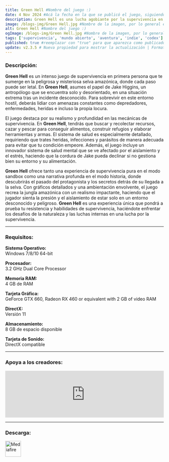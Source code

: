 ```yaml
---
title: Green Hell #Nombre del juego :)
date: 4 Nov 2024 #Acá la fecha en la que se publicó el juego, siguiendo este formato: Dia "30", Mes "Oct", Año "2024" = como debe quedar: 30 Oct 2024
description: Green Hell es una lucha agobiante por la supervivencia en la selva amazónica. Aferrándose a la vida, el jugador se embarca en un viaje de resistencia, mientras los efectos de la soledad hacen estragos en el cuerpo y en la mente. #Acá una mini descripción del juego
image: /blogs-img/Green Hell.jpg #Nombre de la imagen, por lo general es exactamente el mismo nombre que el juego excluyendo lo ":" (Dos puntos)
alt: Green Hell #Nombre del juego :)
ogImage: /blogs-img/Green Hell.jpg #Nombre de la imagen, por lo general es exactamente el mismo nombre que el juego excluyendo lo ":" (Dos puntos)
tags: ['supervivencia', 'mundo abierto', 'aventura', 'indie', 'codex'] #Acá la categoría o categorías del juego, si es más de una se coloca en este formato: ['categoría1', 'categoría2']
published: true #reemplazar con "true" para que aparezca como publicado
update: v2.3.5 # Nueva propiedad para mostrar la actualización | Formato: v1.0.0
---
```


<!--En VSCode seleccionando una palabra, por ejemplo: "Green Hell" y apretando Ctrl+F2 se seleccionan todas las palabras iguales-->

### Descripción:
**Green Hell** es un intenso juego de supervivencia en primera persona que te sumerge en la peligrosa y misteriosa selva amazónica, donde cada paso puede ser letal. En **Green Hell**, asumes el papel de Jake Higgins, un antropólogo que se encuentra solo y desorientado, en una situación extrema tras un incidente desconocido. Para sobrevivir en este entorno hostil, deberás lidiar con amenazas constantes como depredadores, enfermedades, heridas e incluso la propia locura.

El juego destaca por su realismo y profundidad en las mecánicas de supervivencia. En **Green Hell**, tendrás que buscar y recolectar recursos, cazar y pescar para conseguir alimentos, construir refugios y elaborar herramientas y armas. El sistema de salud es especialmente detallado, requiriendo que trates heridas, infecciones y parásitos de manera adecuada para evitar que tu condición empeore. Además, el juego incluye un innovador sistema de salud mental que se ve afectado por el aislamiento y el estrés, haciendo que la cordura de Jake pueda declinar si no gestiona bien su entorno y su alimentación.

**Green Hell** ofrece tanto una experiencia de supervivencia pura en el modo sandbox como una narrativa profunda en el modo historia, donde descubrirás el pasado del protagonista y los secretos detrás de su llegada a la selva. Con gráficos detallados y una ambientación envolvente, el juego recrea la jungla amazónica con un realismo impactante, haciendo que el jugador sienta la presión y el aislamiento de estar solo en un entorno desconocido y peligroso. **Green Hell** es una experiencia única que pondrá a prueba tu resistencia y habilidades de supervivencia, haciéndote enfrentar los desafíos de la naturaleza y las luchas internas en una lucha por la supervivencia.
<!--Prompt para Chat-GPT: Hazme una descripción para el juego "Green Hell" y cada que menciones "Green Hell" ponlo en negrita -->

---

### Requisitos:
**Sistema Operativo:**  
Windows 7/8/10 64-bit

**Procesador:**  
3.2 GHz Dual Core Processor

**Memoria RAM:**  
4 GB de RAM

**Tarjeta Gráfica:**  
GeForce GTX 660, Radeon RX 460 or equivalent with 2 GB of video RAM

**DirectX:**  
Versión 11

**Almacenamiento:**  
8 GB de espacio disponible

**Tarjeta de Sonido:**  
DirectX compatible

<!--Si falta o sobra un requisito se quita o se agrega manteniendo el mismo formato-->

---

### Apoya a los creadores:
<iframe src="https://store.steampowered.com/widget/815370/" frameborder="0" style="background-color: transparent; width: 100% !important; aspect-ratio: 646 / 190;"></iframe>

<!--Reemplazar los numeros (AppID) del juego (en este caso 2668510) por el numero (AppID) correspondiente con el juego a publicar-->
<!--El AppID se encuentra en la URL del Juego en Steam-->

---

### Descarga:

[<img src="https://gist.github.com/cxmeel/0dbc95191f239b631c3874f4ccf114e2/raw/download.svg" alt="Mediafire" height="50" />](https://www.mediafire.com/file/y2k6hluo6f5wrj2/Green_Hell.zip/file)

<!-- # se debe reemplazar por el link de descarga-->

<!--NOMBRE-DEL-SERVICIO se debe reemplazar por el servicio donde está subido el juego-->